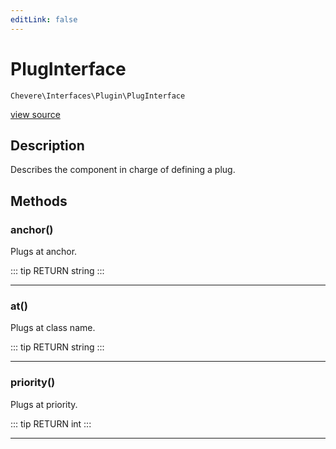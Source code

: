 ```yaml
---
editLink: false
---
```


# PlugInterface

`Chevere\Interfaces\Plugin\PlugInterface`

[view source](https://github.com/chevere/chevere/blob/master/src/Chevere/Interfaces/Plugin/PlugInterface.php)

## Description

Describes the component in charge of defining a plug.

## Methods

### anchor()

Plugs at anchor.

::: tip RETURN
string
:::

---

### at()

Plugs at class name.

::: tip RETURN
string
:::

---

### priority()

Plugs at priority.

::: tip RETURN
int
:::

---
